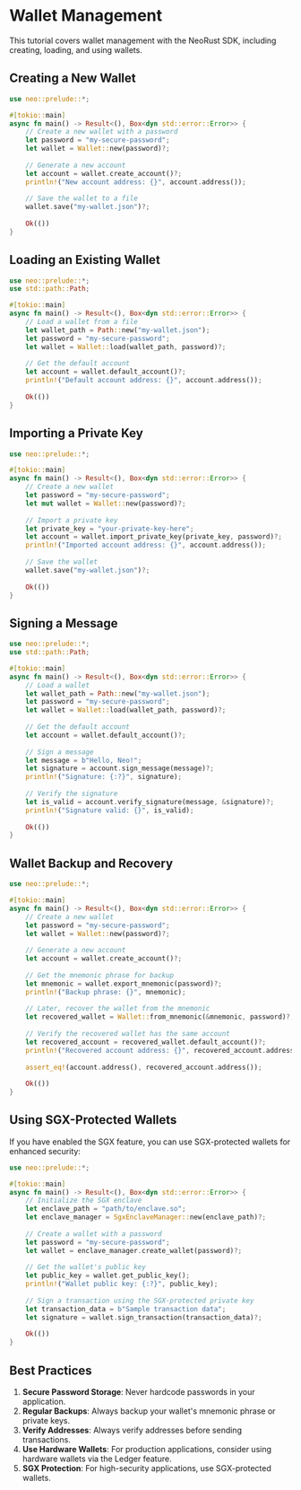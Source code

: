 # Wallet Management

This tutorial covers wallet management with the NeoRust SDK, including creating, loading, and using wallets.

## Creating a New Wallet

```rust
use neo::prelude::*;

#[tokio::main]
async fn main() -> Result<(), Box<dyn std::error::Error>> {
    // Create a new wallet with a password
    let password = "my-secure-password";
    let wallet = Wallet::new(password)?;
    
    // Generate a new account
    let account = wallet.create_account()?;
    println!("New account address: {}", account.address());
    
    // Save the wallet to a file
    wallet.save("my-wallet.json")?;
    
    Ok(())
}
```

## Loading an Existing Wallet

```rust
use neo::prelude::*;
use std::path::Path;

#[tokio::main]
async fn main() -> Result<(), Box<dyn std::error::Error>> {
    // Load a wallet from a file
    let wallet_path = Path::new("my-wallet.json");
    let password = "my-secure-password";
    let wallet = Wallet::load(wallet_path, password)?;
    
    // Get the default account
    let account = wallet.default_account()?;
    println!("Default account address: {}", account.address());
    
    Ok(())
}
```

## Importing a Private Key

```rust
use neo::prelude::*;

#[tokio::main]
async fn main() -> Result<(), Box<dyn std::error::Error>> {
    // Create a new wallet
    let password = "my-secure-password";
    let mut wallet = Wallet::new(password)?;
    
    // Import a private key
    let private_key = "your-private-key-here";
    let account = wallet.import_private_key(private_key, password)?;
    println!("Imported account address: {}", account.address());
    
    // Save the wallet
    wallet.save("my-wallet.json")?;
    
    Ok(())
}
```

## Signing a Message

```rust
use neo::prelude::*;
use std::path::Path;

#[tokio::main]
async fn main() -> Result<(), Box<dyn std::error::Error>> {
    // Load a wallet
    let wallet_path = Path::new("my-wallet.json");
    let password = "my-secure-password";
    let wallet = Wallet::load(wallet_path, password)?;
    
    // Get the default account
    let account = wallet.default_account()?;
    
    // Sign a message
    let message = b"Hello, Neo!";
    let signature = account.sign_message(message)?;
    println!("Signature: {:?}", signature);
    
    // Verify the signature
    let is_valid = account.verify_signature(message, &signature)?;
    println!("Signature valid: {}", is_valid);
    
    Ok(())
}
```

## Wallet Backup and Recovery

```rust
use neo::prelude::*;

#[tokio::main]
async fn main() -> Result<(), Box<dyn std::error::Error>> {
    // Create a new wallet
    let password = "my-secure-password";
    let wallet = Wallet::new(password)?;
    
    // Generate a new account
    let account = wallet.create_account()?;
    
    // Get the mnemonic phrase for backup
    let mnemonic = wallet.export_mnemonic(password)?;
    println!("Backup phrase: {}", mnemonic);
    
    // Later, recover the wallet from the mnemonic
    let recovered_wallet = Wallet::from_mnemonic(&mnemonic, password)?;
    
    // Verify the recovered wallet has the same account
    let recovered_account = recovered_wallet.default_account()?;
    println!("Recovered account address: {}", recovered_account.address());
    
    assert_eq!(account.address(), recovered_account.address());
    
    Ok(())
}
```

## Using SGX-Protected Wallets

If you have enabled the SGX feature, you can use SGX-protected wallets for enhanced security:

```rust
use neo::prelude::*;

#[tokio::main]
async fn main() -> Result<(), Box<dyn std::error::Error>> {
    // Initialize the SGX enclave
    let enclave_path = "path/to/enclave.so";
    let enclave_manager = SgxEnclaveManager::new(enclave_path)?;
    
    // Create a wallet with a password
    let password = "my-secure-password";
    let wallet = enclave_manager.create_wallet(password)?;
    
    // Get the wallet's public key
    let public_key = wallet.get_public_key();
    println!("Wallet public key: {:?}", public_key);
    
    // Sign a transaction using the SGX-protected private key
    let transaction_data = b"Sample transaction data";
    let signature = wallet.sign_transaction(transaction_data)?;
    
    Ok(())
}
```

## Best Practices

1. **Secure Password Storage**: Never hardcode passwords in your application.
2. **Regular Backups**: Always backup your wallet's mnemonic phrase or private keys.
3. **Verify Addresses**: Always verify addresses before sending transactions.
4. **Use Hardware Wallets**: For production applications, consider using hardware wallets via the Ledger feature.
5. **SGX Protection**: For high-security applications, use SGX-protected wallets.

<!-- toc -->

